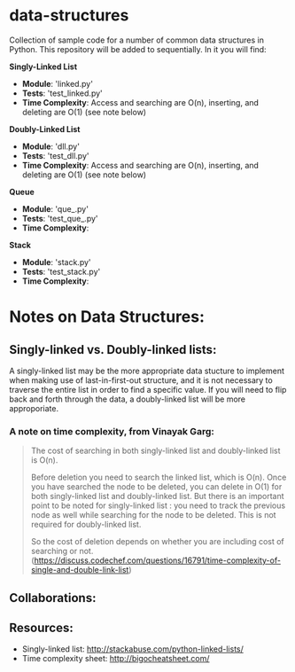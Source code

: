 # data-structures
Collection of sample code for a number of common data structures in Python.
This repository will be added to sequentially. In it you will find:

**Singly-Linked List**
- **Module**: 'linked.py'
- **Tests**: 'test_linked.py'
- **Time Complexity**: Access and searching are O(n), inserting, and deleting are O(1) (see note below)

**Doubly-Linked List**
- **Module**: 'dll.py'
- **Tests**: 'test_dll.py'
- **Time Complexity**: Access and searching are O(n), inserting, and deleting are O(1) (see note below)

**Queue**
- **Module**: 'que_.py'
- **Tests**: 'test_que\_.py'
- **Time Complexity**: 

**Stack**
- **Module**: 'stack.py'
- **Tests**: 'test_stack.py'
- **Time Complexity**: 

# Notes on Data Structures:

## Singly-linked vs. Doubly-linked lists:
A singly-linked list may be the more appropriate data stucture to implement when making use of last-in-first-out structure, and it is not necessary to traverse the entire list in order to find a specific value. If you will need to flip back and forth through the data, a doubly-linked list will be more approporiate. 

### A note on time complexity, from Vinayak Garg:

>The cost of searching in both singly-linked list and doubly-linked list is O(n).
>
>Before deletion you need to search the linked list, which is O(n). Once you have searched the node to be deleted, you can delete in O(1) for both singly-linked list and doubly-linked list. But there is an important point to be noted for singly-linked list : you need to track the previous node as well while searching for the node to be deleted. This is not required for doubly-linked list.
>
>So the cost of deletion depends on whether you are including cost of searching or not.
>(https://discuss.codechef.com/questions/16791/time-complexity-of-single-and-double-link-list)

## Collaborations:



## Resources: 

- Singly-linked list: http://stackabuse.com/python-linked-lists/
- Time complexity sheet: http://bigocheatsheet.com/

